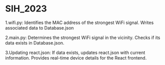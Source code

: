 # SIH_2023
1.wifi.py:
Identifies the MAC address of the strongest WiFi signal.
Writes associated data to Database.json

2.main.py:
Determines the strongest WiFi signal in the vicinity.
Checks if its data exists in Database.json.

3.Updating react.json:
If data exists, updates react.json with current information.
Provides real-time device details for the React frontend.
